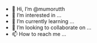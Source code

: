 - 👋 Hi, I’m @mumorutth
- 👀 I’m interested in ...
- 🌱 I’m currently learning ...
- 💞️ I’m looking to collaborate on ...
- 📫 How to reach me ...

<!---
mumorutth/mumorutth is a ✨ special ✨ repository because its `README.md` (this file) appears on your GitHub profile.
You can click the Preview link to take a look at your changes.
--->
